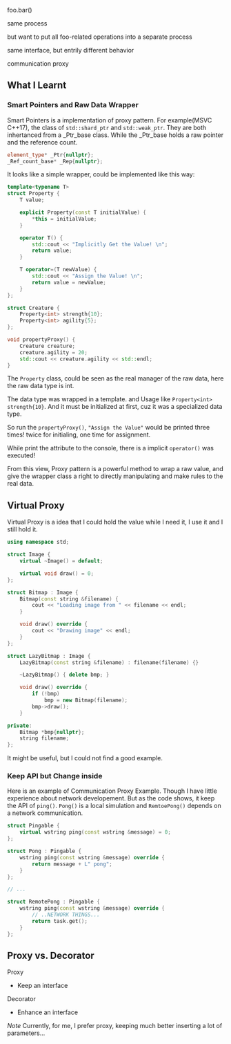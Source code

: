 foo.bar()

same process

but want to put all foo-related operations into a separate process

same interface, but entrily different behavior

communication proxy

## What I Learnt

### Smart Pointers and Raw Data Wrapper

Smart Pointers is a implementation of proxy pattern.
For example(MSVC C++17), the class of `std::shard_ptr` and  `std::weak_ptr`. They are both inhertanced from a _Ptr_base
class. While the _Ptr_base holds a raw pointer and the reference count.

```cpp
element_type* _Ptr{nullptr};
_Ref_count_base* _Rep{nullptr};
```

It looks like a simple wrapper, could be implemented like this way:

```cpp
template<typename T>
struct Property {
    T value;

    explicit Property(const T initialValue) {
        *this = initialValue;
    }

    operator T() {
        std::cout << "Implicitly Get the Value! \n";
        return value;
    }

    T operator=(T newValue) {
        std::cout << "Assign the Value! \n";
        return value = newValue;
    }
};

struct Creature {
    Property<int> strength{10};
    Property<int> agility{5};
};

void propertyProxy() {
    Creature creature;
    creature.agility = 20;
    std::cout << creature.agility << std::endl;
}
```

The `Property` class, could be seen as the real manager of the raw data, here the raw data type is int.

The data type was wrapped in a template. and Usage like `Property<int> strength{10}`. And it must be initialized at
first, cuz it was a specialized data type.

So run the `propertyProxy()`, `"Assign the Value"` would be printed three times! twice for initialing, one time for
assignment.

While print the attribute to the console, there is a implicit `operator()` was executed!

From this view, Proxy pattern is a powerful method to wrap a raw value, and give the wrapper class a right to directly
manipulating and make rules to the real data.

## Virtual Proxy

Virtual Proxy is a idea that I could hold the value while I need it, I use it and I still hold it.

```cpp
using namespace std;

struct Image {
    virtual ~Image() = default;

    virtual void draw() = 0;
};

struct Bitmap : Image {
    Bitmap(const string &filename) {
        cout << "Loading image from " << filename << endl;
    }

    void draw() override {
        cout << "Drawing image" << endl;
    }
};

struct LazyBitmap : Image {
    LazyBitmap(const string &filename) : filename(filename) {}

    ~LazyBitmap() { delete bmp; }

    void draw() override {
        if (!bmp)
            bmp = new Bitmap(filename);
        bmp->draw();
    }

private:
    Bitmap *bmp{nullptr};
    string filename;
};
```

It might be useful, but I could not find a good example.

### Keep API but Change inside

Here is an example of Communication Proxy Example. Though I have little experience about network developement.
But as the code shows, it keep the API of `ping()`. `Pong()` is a local simulation and `RemtoePong()` depends on a
network communication.

```cpp
struct Pingable {
    virtual wstring ping(const wstring &message) = 0;
};

struct Pong : Pingable {
    wstring ping(const wstring &message) override {
        return message + L" pong";
    }
};

// ...

struct RemotePong : Pingable {
    wstring ping(const wstring &message) override {
        // ..NETWORK THINGS...
        return task.get();
    }
};
```

## Proxy vs. Decorator

Proxy 

- Keep an interface

Decorator

- Enhance an interface


*Note* Currently, for me, I prefer proxy, keeping much better inserting a lot of parameters...
    